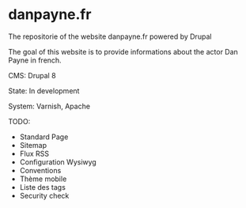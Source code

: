 # danpayne.fr
The repositorie of the website danpayne.fr powered by Drupal

The goal of this website is to provide informations about the actor Dan Payne in french.

CMS: Drupal 8

State: In development

System: Varnish, Apache

TODO:
  - Standard Page
  - Sitemap
  - Flux RSS
  - Configuration Wysiwyg
  - Conventions
  - Thème mobile
  - Liste des tags
  - Security check
